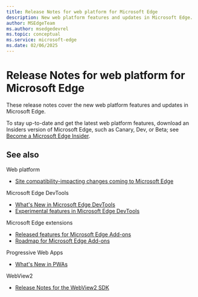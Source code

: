 ```yaml
---
title: Release Notes for web platform for Microsoft Edge
description: New web platform features and updates in Microsoft Edge.
author: MSEdgeTeam
ms.author: msedgedevrel
ms.topic: conceptual
ms.service: microsoft-edge
ms.date: 02/06/2025
---
```

# Release Notes for web platform for Microsoft Edge

These release notes cover the new web platform features and updates in Microsoft Edge.

To stay up-to-date and get the latest web platform features, download an Insiders version of Microsoft Edge, such as Canary, Dev, or Beta; see [Become a Microsoft Edge Insider](https://aka.ms/microsoftedge).


<!-- ====================================================================== -->
## See also

Web platform
* [Site compatibility-impacting changes coming to Microsoft Edge](../site-impacting-changes.md)

Microsoft Edge DevTools
* [What's New in Microsoft Edge DevTools](../../devtools-guide-chromium/whats-new/whats-new.md)
* [Experimental features in Microsoft Edge DevTools](../../devtools-guide-chromium/experimental-features/index.md)

Microsoft Edge extensions
* [Released features for Microsoft Edge Add-ons](../../extensions-chromium/whats-new/released-features.md)
* [Roadmap for Microsoft Edge Add-ons](../../extensions-chromium/whats-new/roadmap.md)

Progressive Web Apps
* [What's New in PWAs](../../progressive-web-apps-chromium/whats-new/pwa.md)

WebView2
* [Release Notes for the WebView2 SDK](../../webview2/release-notes/index.md)
